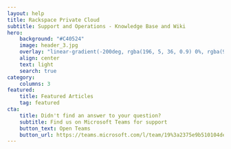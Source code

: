 ```yaml
---
layout: help
title: Rackspace Private Cloud
subtitle: Support and Operations - Knowledge Base and Wiki
hero:
    background: "#C40524"
    image: header_3.jpg
    overlay: "linear-gradient(-200deg, rgba(196, 5, 36, 0.9) 0%, rgba(90, 51, 153, 0.9) 53%, rgba(71, 51, 153, 0.9) 100%)"
    align: center
    text: light
    search: true
category:
    columns: 3
featured:
    title: Featured Articles
    tag: featured
cta:
    title: Didn't find an answer to your question?
    subtitle: Find us on Microsoft Teams for support
    button_text: Open Teams   
    button_url: https://teams.microsoft.com/l/team/19%3a2375e9b510104deba4119b5b70b105bc%40thread.tacv2/conversations?groupId=a7ca2efb-5639-4a84-82dd-0d947a7b3e14&tenantId=570057f4-73ef-41c8-bcbb-08db2fc15c2b      
---
```

